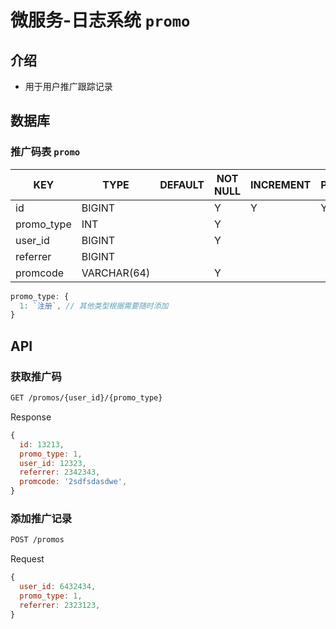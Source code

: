 # 微服务-日志系统 `promo`

## 介绍

- 用于用户推广跟踪记录

## 数据库

### 推广码表 `promo`

| KEY        | TYPE        | DEFAULT | NOT NULL | INCREMENT | PRIMARY | FOREIGN | NOTICE |
|------------|-------------|---------|----------|-----------|---------|---------|--------|
| id         | BIGINT      |         | Y        | Y         | Y       |         |        |
| promo_type | INT         |         | Y        |           |         |         |        |
| user_id    | BIGINT      |         | Y        |           |         | Y       |        |
| referrer   | BIGINT      |         |          |           |         | Y       |        |
| promcode   | VARCHAR(64) |         | Y        |           |         |         |        |

```js
promo_type: {
  1: `注册`, // 其他类型根据需要随时添加
}
```

## API

### 获取推广码

```sh
GET /promos/{user_id}/{promo_type}
```

Response

```js
{
  id: 13213,
  promo_type: 1,
  user_id: 12323,
  referrer: 2342343,
  promcode: '2sdfsdasdwe',
}
```

### 添加推广记录

```sh
POST /promos
```

Request

```js
{
  user_id: 6432434,
  promo_type: 1,
  referrer: 2323123,
}
```